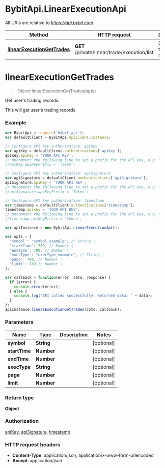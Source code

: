 # BybitApi.LinearExecutionApi

All URIs are relative to *https://api.bybit.com*

Method | HTTP request | Description
------------- | ------------- | -------------
[**linearExecutionGetTrades**](LinearExecutionApi.md#linearExecutionGetTrades) | **GET** /private/linear/trade/execution/list | Get user&#39;s trading records.


<a name="linearExecutionGetTrades"></a>
# **linearExecutionGetTrades**
> Object linearExecutionGetTrades(opts)

Get user&#39;s trading records.

This will get user&#39;s trading records.

### Example
```javascript
var BybitApi = require('bybit_api');
var defaultClient = BybitApi.ApiClient.instance;

// Configure API key authorization: apiKey
var apiKey = defaultClient.authentications['apiKey'];
apiKey.apiKey = 'YOUR API KEY';
// Uncomment the following line to set a prefix for the API key, e.g. "Token" (defaults to null)
//apiKey.apiKeyPrefix = 'Token';

// Configure API key authorization: apiSignature
var apiSignature = defaultClient.authentications['apiSignature'];
apiSignature.apiKey = 'YOUR API KEY';
// Uncomment the following line to set a prefix for the API key, e.g. "Token" (defaults to null)
//apiSignature.apiKeyPrefix = 'Token';

// Configure API key authorization: timestamp
var timestamp = defaultClient.authentications['timestamp'];
timestamp.apiKey = 'YOUR API KEY';
// Uncomment the following line to set a prefix for the API key, e.g. "Token" (defaults to null)
//timestamp.apiKeyPrefix = 'Token';

var apiInstance = new BybitApi.LinearExecutionApi();

var opts = { 
  'symbol': "symbol_example", // String | 
  'startTime': 789, // Number | 
  'endTime': 789, // Number | 
  'execType': "execType_example", // String | 
  'page': 789, // Number | 
  'limit': 789 // Number | 
};

var callback = function(error, data, response) {
  if (error) {
    console.error(error);
  } else {
    console.log('API called successfully. Returned data: ' + data);
  }
};
apiInstance.linearExecutionGetTrades(opts, callback);
```

### Parameters

Name | Type | Description  | Notes
------------- | ------------- | ------------- | -------------
 **symbol** | **String**|  | [optional] 
 **startTime** | **Number**|  | [optional] 
 **endTime** | **Number**|  | [optional] 
 **execType** | **String**|  | [optional] 
 **page** | **Number**|  | [optional] 
 **limit** | **Number**|  | [optional] 

### Return type

**Object**

### Authorization

[apiKey](../README.md#apiKey), [apiSignature](../README.md#apiSignature), [timestamp](../README.md#timestamp)

### HTTP request headers

 - **Content-Type**: application/json, application/x-www-form-urlencoded
 - **Accept**: application/json

